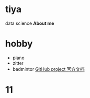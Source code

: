 # tiya
data science 
**About me**
# hobby
- piano
- zitter
- badmintor
  [GitHub project 官方文档](https://docs.github.com)
# 11
